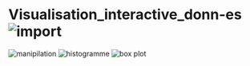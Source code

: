 # Visualisation_interactive_donn-es![import](https://github.com/WAFAA-ourfat/Visualisation_interactive_donn-es/assets/123248901/5592f79d-fc36-4f86-98b9-9500e145c881)
![manipilation](https://github.com/WAFAA-ourfat/Visualisation_interactive_donn-es/assets/123248901/42553d42-01d6-4cc6-8149-a2b48d1ac5bf)
![histogramme](https://github.com/WAFAA-ourfat/Visualisation_interactive_donn-es/assets/123248901/19691df6-b882-4d26-a71f-e46ad1d66302)
![box plot](https://github.com/WAFAA-ourfat/Visualisation_interactive_donn-es/assets/123248901/7ea1761c-9135-4831-9090-5ec37589222d)
